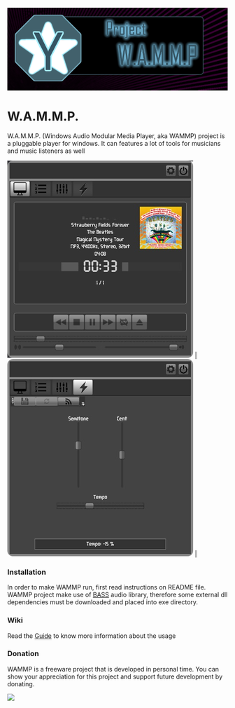 <div data-type="ad" data-publisher="fstarred.github.io" data-format="728x90" data-zone="yamp" data-tags="music%2caudio%2cmedia%2cplayer"></div> 

![logo](https://github.com/fstarred/wammp/blob/master/docs/slider_logo.png?raw=true)

# W.A.M.M.P.
W.A.M.M.P. (Windows Audio Modular Media Player, aka WAMMP) project is a pluggable player for windows. It can features a lot of tools for musicians and music listeners as well

![screenshot](https://github.com/fstarred/wammp/blob/master/docs/display.jpg?raw=true) | ![screenshot](https://github.com/fstarred/wammp/blob/master/docs/tempo_plugin.jpg?raw=true) | 

### Installation
In order to make WAMMP run, first read instructions on README file. WAMMP project make use of [BASS](http://www.un4seen.com/bass.html) audio library, therefore some external dll dependencies must be downloaded and placed into exe directory.

### Wiki
Read the [Guide](https://github.com/fstarred/wammp/wiki) to know more information about the usage

### Donation
WAMMP is a freeware project that is developed in personal time. You can show your appreciation for this project and support future development by donating.

[![](https://camo.githubusercontent.com/f896f7d176663a1559376bb56aac4bdbbbe85ed1/68747470733a2f2f7777772e70617970616c6f626a656374732e636f6d2f656e5f55532f692f62746e2f62746e5f646f6e61746543435f4c472e676966)](https://www.paypal.me/FabrizioStellato/5)
